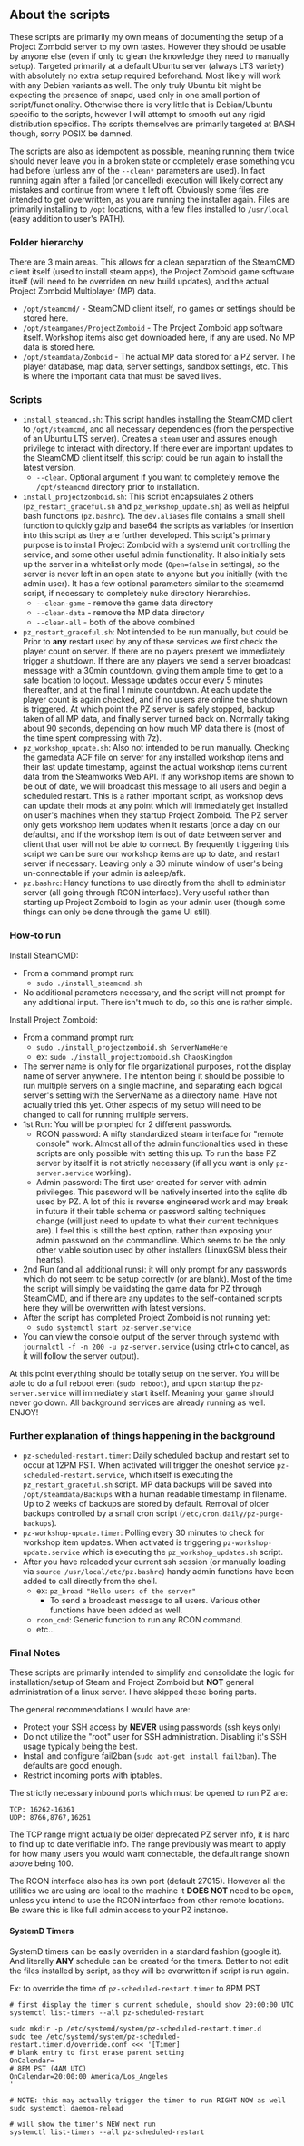 ## About the scripts
These scripts are primarily my own means of documenting the setup of a Project Zomboid server to my own tastes. However they should be usable by anyone else (even if only to glean the knowledge they need to manually setup). Targeted primarily at a default Ubuntu server (always LTS variety) with absolutely no extra setup required beforehand. Most likely will work with any Debian variants as well. The only truly Ubuntu bit might be expecting the presence of snapd, used only in one small portion of script/functionality. Otherwise there is very little that is Debian/Ubuntu specific to the scripts, however I will attempt to smooth out any rigid distribution specifics. The scripts themselves are primarily targeted at BASH though, sorry POSIX be damned.

The scripts are also as idempotent as possible, meaning running them twice should never leave you in a broken state or completely erase something you had before (unless any of the `--clean*` parameters are used). In fact running again after a failed (or cancelled) execution will likely correct any mistakes and continue from where it left off. Obviously some files are intended to get overwritten, as you are running the installer again. Files are primarily installing to `/opt` locations, with a few files installed to `/usr/local` (easy addition to user's PATH).

### Folder hierarchy
There are 3 main areas. This allows for a clean separation of the SteamCMD client itself (used to install steam apps), the Project Zomboid game software itself (will need to be overriden on new build updates), and the actual Project Zomboid Multiplayer (MP) data.
- `/opt/steamcmd/` - SteamCMD client itself, no games or settings should be stored here.
- `/opt/steamgames/ProjectZomboid` - The Project Zomboid app software itself. Workshop items also get downloaded here, if any are used. No MP data is stored here.
- `/opt/steamdata/Zomboid` - The actual MP data stored for a PZ server. The player database, map data, server settings, sandbox settings, etc. This is where the important data that must be saved lives.

### Scripts
- `install_steamcmd.sh`: This script handles installing the SteamCMD client to `/opt/steamcmd`, and all necessary dependencies (from the perspective of an Ubuntu LTS server). Creates a `steam` user and assures enough privilege to interact with directory. If there ever are important updates to the SteamCMD client itself, this script could be run again to install the latest version.
  - `--clean`. Optional argument if you want to completely remove the `/opt/steamcmd` directory prior to installation.
- `install_projectzomboid.sh`: This script encapsulates 2 others (`pz_restart_graceful.sh` and `pz_workshop_update.sh`) as well as helpful bash functions (`pz.bashrc`). The `dev.aliases` file contains a small shell function to quickly gzip and base64 the scripts as variables for insertion into this script as they are further developed. This script's primary purpose is to install Project Zomboid with a systemd unit controlling the service, and some other useful admin functionality. It also initially sets up the server in a whitelist only mode (`Open=false` in settings), so the server is never left in an open state to anyone but you initially (with the admin user). It has a few optional parameters similar to the steamcmd script, if necessary to completely nuke directory hierarchies.
  - `--clean-game` - remove the game data directory
  - `--clean-data` - remove the MP data directory
  - `--clean-all` -  both of the above combined
- `pz_restart_graceful.sh`: Not intended to be run manually, but could be. Prior to **any** restart used by any of these services we first check the player count on server. If there are no players present we immediately trigger a shutdown. If there are any players we send a server broadcast message with a 30min countdown, giving them ample time to get to a safe location to logout. Message updates occur every 5 minutes thereafter, and at the final 1 minute countdown. At each update the player count is again checked, and if no users are online the shutdown is triggered. At which point the PZ server is safely stopped, backup taken of all MP data, and finally server turned back on. Normally taking about 90 seconds, depending on how much MP data there is (most of the time spent compressing with 7z).
- `pz_workshop_update.sh`: Also not intended to be run manually. Checking the gamedata ACF file on server for any installed workshop items and their last update timestamp, against the actual workshop items current data from the Steamworks Web API. If any workshop items are shown to be out of date, we will broadcast this message to all users and begin a scheduled restart. This is a rather important script, as workshop devs can update their mods at any point which will immediately get installed on user's machines when they startup Project Zomboid. The PZ server only gets workshop item updates when it restarts (once a day on our defaults), and if the workshop item is out of date between server and client that user will not be able to connect. By frequently triggering this script we can be sure our workshop items are up to date, and restart server if necessary. Leaving only a 30 minute window of user's being un-connectable if your admin is asleep/afk.
- `pz.bashrc`: Handy functions to use directly from the shell to administer server (all going through RCON interface). Very useful rather than starting up Project Zomboid to login as your admin user (though some things can only be done through the game UI still).

### How-to run
Install SteamCMD:
- From a command prompt run:
  - `sudo ./install_steamcmd.sh`
- No additional parameters necessary, and the script will not prompt for any additional input. There isn't much to do, so this one is rather simple.

Install Project Zomboid:
- From a command prompt run:
  - `sudo ./install_projectzomboid.sh ServerNameHere`
  - ex: `sudo ./install_projectzomboid.sh ChaosKingdom`
- The server name is only for file organizational purposes, not the display name of server anywhere. The intention being it should be possible to run multiple servers on a single machine, and separating each logical server's setting with the ServerName as a directory name. Have not actually tried this yet. Other aspects of my setup will need to be changed to call for running multiple servers.
- 1st Run: You will be prompted for 2 different passwords.
  - RCON password: A nifty standardized steam interface for "remote console" work. Almost all of the admin functionalities used in these scripts are only possible with setting this up. To run the base PZ server by itself it is not strictly necessary (if all you want is only `pz-server.service` working).
  - Admin password: The first user created for server with admin privileges. This password will be natively inserted into the sqlite db used by PZ. A lot of this is reverse engineered work and may break in future if their table schema or password salting techniques change (will just need to update to what their current techniques are). I feel this is still the best option, rather than exposing your admin password on the commandline. Which seems to be the only other viable solution used by other installers (LinuxGSM bless their hearts).
- 2nd Run (and all additional runs): it will only prompt for any passwords which do not seem to be setup correctly (or are blank). Most of the time the script will simply be validating the game data for PZ through SteamCMD, and if there are any updates to the self-contained scripts here they will be overwritten with latest versions.
- After the script has completed Project Zomboid is not running yet:
  - `sudo systemctl start pz-server.service`
- You can view the console output of the server through systemd with `journalctl -f -n 200 -u pz-server.service` (using ctrl+c to cancel, as it will **f**ollow the server output).

At this point everything should be totally setup on the server. You will be able to do a full reboot even (`sudo reboot`), and upon startup the `pz-server.service` will immediately start itself. Meaning your game should never go down. All background services are already running as well. ENJOY!

### Further explanation of things happening in the background
- `pz-scheduled-restart.timer`: Daily scheduled backup and restart set to occur at 12PM PST. When activated will trigger the oneshot service `pz-scheduled-restart.service`, which itself is executing the `pz_restart_graceful.sh` script. MP data backups will be saved into `/opt/steamdata/Backups` with a human readable timestamp in filename. Up to 2 weeks of backups are stored by default. Removal of older backups controlled by a small cron script (`/etc/cron.daily/pz-purge-backups`).
- `pz-workshop-update.timer`: Polling every 30 minutes to check for workshop item updates. When activated is triggering `pz-workshop-update.service` which is executing the `pz_workshop_updates.sh` script.
- After you have reloaded your current ssh session (or manually loading via `source /usr/local/etc/pz.bashrc`) handy admin functions have been added to call directly from the shell.
  - ex: `pz_broad "Hello users of the server"`
    - To send a broadcast message to all users. Various other functions have been added as well.
  - `rcon_cmd`: Generic function to run any RCON command.
  - etc...

### Final Notes
These scripts are primarily intended to simplify and consolidate the logic for installation/setup of Steam and Project Zomboid but **NOT** general administration of a linux server. I have skipped these boring parts.

The general recommendations I would have are:
- Protect your SSH access by **NEVER** using passwords (ssh keys only)
- Do not utilize the "root" user for SSH administration. Disabling it's SSH usage typically being the best.
- Install and configure fail2ban (`sudo apt-get install fail2ban`). The defaults are good enough.
- Restrict incoming ports with iptables.

The strictly necessary inbound ports which must be opened to run PZ are:
```
TCP: 16262-16361
UDP: 8766,8767,16261
```
The TCP range might actually be older deprecated PZ server info, it is hard to find up to date verifiable info. The range previously was meant to apply for how many users you would want connectable, the default range shown above being 100.

The RCON interface also has its own port (default 27015). However all the utilities we are using are local to the machine it **DOES NOT** need to be open, unless you intend to use the RCON interface from other remote locations. Be aware this is like full admin access to your PZ instance.

#### SystemD Timers
SystemD timers can be easily overriden in a standard fashion (google it). And literally **ANY** schedule can be created for the timers. Better to not edit the files installed by script, as they will be overwritten if script is run again.

Ex: to override the time of `pz-scheduled-restart.timer` to 8PM PST
```shell
# first display the timer's current schedule, should show 20:00:00 UTC
systemctl list-timers --all pz-scheduled-restart

sudo mkdir -p /etc/systemd/system/pz-scheduled-restart.timer.d
sudo tee /etc/systemd/system/pz-scheduled-restart.timer.d/override.conf <<< '[Timer]
# blank entry to first erase parent setting
OnCalendar=
# 8PM PST (4AM UTC)
OnCalendar=20:00:00 America/Los_Angeles
'

# NOTE: this may actually trigger the timer to run RIGHT NOW as well
sudo systemctl daemon-reload

# will show the timer's NEW next run
systemctl list-timers --all pz-scheduled-restart
```
